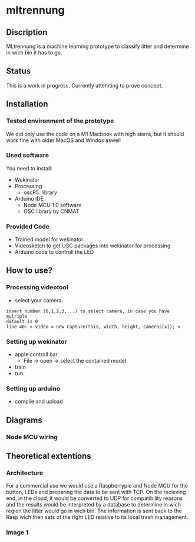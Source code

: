 # mltrennung

## Discription 

MLtrennung is a machine learning prototype to classify litter and determine in wich bin it has to go. 


## Status

This is a work in progress.
Currently attemting to prove concept.

## Installation 

### Tested environment of the prototype 

We did only use the code on a M1 Macbook with high sierra, but it should work fine with older MacOS and Windos aswell 

### Used software 

You need to install:
- Wekinator
- Processing 
    - oscP5. library 
- Arduino IDE
    - Node MCU 1.0 software
    - OSC library by CNMAT

### Provided Code

- Trained model for wekinator 
- Videosketch to get USC packages into wekinator for processing 
- Arduino code to controll the LED

## How to use? 

### Processing videotool 

- select your camera 
```
insert number (0,1,2,3,...) to select camera, in case you have mulriple
default is 0 
line 40: > video = new Capture(this, width, height, cameras[x]); <
```

### Setting up wekinator

- apple controll bar 
    - File -> open -> select the contained model
- train 
- run 

### Setting up arduino 

- compile and upload 

## Diagrams

### Node MCU wiring

## Theoretical extentions

### Architecture 

For a commercial use we would use a Raspberrypie and Node MCU for the button, LEDs and preparing the data to be sent with TCP.
On the recieving end, in the cloud, it would be converted to UDP for compatibility reasons and the results would be interpreted by a database to determine in wich region the litter would go in wich bin. The information is sent back to the Rasp wich then sets of the right LED relative to its local trash management. 

### Image 1 

